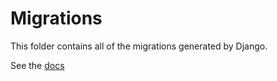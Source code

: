 # Migrations
This folder contains all of the migrations generated by Django.

See the [docs](https://docs.djangoproject.com/en/2.1/topics/migrations/)